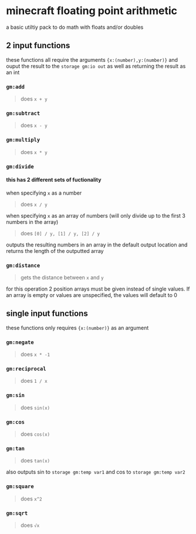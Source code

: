 # minecraft floating point arithmetic

a basic utiltiy pack to do math with floats and/or doubles

## 2 input functions

these functions all require the arguments `{x:(number),y:(number)}` and ouput the result to the `storage gm:io out` as well as returning the result as an int

### `gm:add`

> does `x + y`

### `gm:subtract`

> does `x - y`

### `gm:multiply`

> does `x * y`

### `gm:divide`

#### this has 2 different sets of fuctionality

when specifying `x` as a number

> does `x / y`

when specifying `x` as an array of numbers (will only divide up to the first 3 numbers in the array)

> does `[0] / y, [1] / y, [2] / y`

outputs the resulting numbers in an array in the default output location and returns the length of the outputted array

### `gm:distance`

> gets the distance between `x` and `y`

for this operation 2 position arrays must be given instead of single values. If an array is empty or values are unspecified, the values will default to 0

## single input functions

these functions only requires `{x:(number)}` as an argument

### `gm:negate`

> does `x * -1`

### `gm:reciprocal`

> does `1 / x`

### `gm:sin`

> does `sin(x)`

### `gm:cos`

> does `cos(x)`

### `gm:tan`

> does `tan(x)`

also outputs sin to `storage gm:temp var1` and cos to `storage gm:temp var2`

### `gm:square`

> does `x^2`

### `gm:sqrt`

> does `√x`

